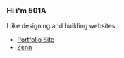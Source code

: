 ### Hi i'm 501A
I like designing and building websites.
- [Portfolio Site](https://501a.netlify.app/)
- [Zenn](https://zenn.dev/501a)

<!---
501A-Designs/501A-Designs is a ✨ special ✨ repository because its `README.md` (this file) appears on your GitHub profile.
You can click the Preview link to take a look at your changes.
--->
